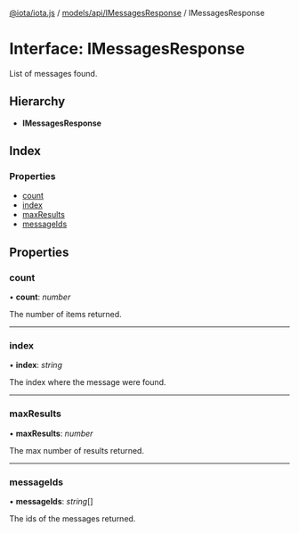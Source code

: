 [@iota/iota.js](../README.md) / [models/api/IMessagesResponse](../modules/models_api_imessagesresponse.md) / IMessagesResponse

# Interface: IMessagesResponse

List of messages found.

## Hierarchy

* **IMessagesResponse**

## Index

### Properties

* [count](models_api_imessagesresponse.imessagesresponse.md#count)
* [index](models_api_imessagesresponse.imessagesresponse.md#index)
* [maxResults](models_api_imessagesresponse.imessagesresponse.md#maxresults)
* [messageIds](models_api_imessagesresponse.imessagesresponse.md#messageids)

## Properties

### count

• **count**: *number*

The number of items returned.

___

### index

• **index**: *string*

The index where the message were found.

___

### maxResults

• **maxResults**: *number*

The max number of results returned.

___

### messageIds

• **messageIds**: *string*[]

The ids of the messages returned.
